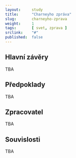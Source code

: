 ```yaml
---
layout:     study
title:      "Charneyho zpráva"
slug:       charneyho-zprava
weight:     1
tags:       [ svet, zprava ]
srclink:    "#"
published:  false
---
```


## Hlavní závěry

TBA

## Předpoklady

TBA

## Zpracovatel

TBA

## Souvislosti

TBA